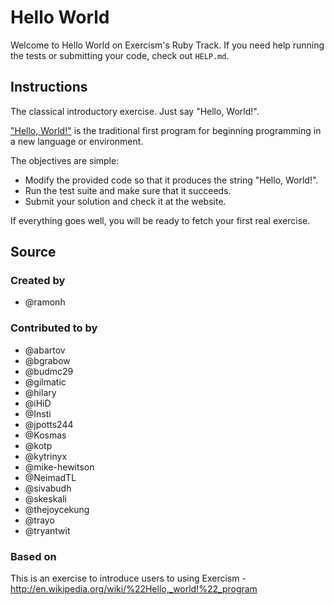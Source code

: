 # Hello World

Welcome to Hello World on Exercism's Ruby Track.
If you need help running the tests or submitting your code, check out `HELP.md`.

## Instructions

The classical introductory exercise. Just say "Hello, World!".

["Hello, World!"](http://en.wikipedia.org/wiki/%22Hello,_world!%22_program) is
the traditional first program for beginning programming in a new language
or environment.

The objectives are simple:

- Modify the provided code so that it produces the string "Hello, World!".
- Run the test suite and make sure that it succeeds.
- Submit your solution and check it at the website.

If everything goes well, you will be ready to fetch your first real exercise.

## Source

### Created by

- @ramonh

### Contributed to by

- @abartov
- @bgrabow
- @budmc29
- @gilmatic
- @hilary
- @iHiD
- @Insti
- @jpotts244
- @Kosmas
- @kotp
- @kytrinyx
- @mike-hewitson
- @NeimadTL
- @sivabudh
- @skeskali
- @thejoycekung
- @trayo
- @tryantwit

### Based on

This is an exercise to introduce users to using Exercism - http://en.wikipedia.org/wiki/%22Hello,_world!%22_program
